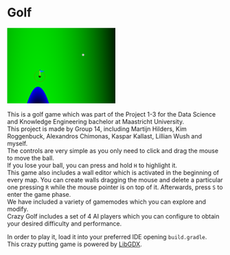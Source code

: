 # Golf

<img src="/imgs/game_screen_shot.png" alt="Thumbnail" width="50%"/>

This is a golf game which was part of the Project 1-3 for the Data Science and Knowledge Engineering bachelor at Maastricht University.  
This project is made by Group 14, including Martijn Hilders, Kim Roggenbuck, Alexandros Chimonas, Kaspar Kallast, Lillian Wush and myself.  
The controls are very simple as you only need to click and drag the mouse to move the ball.  
If you lose your ball, you can press and hold `H` to highlight it.  
This game also includes a wall editor which is activated in the beginning of every map. You can create walls dragging the mouse and delete a particular one pressing `R` while the mouse pointer is on top of it. Afterwards, press `S` to enter the game phase.  
We have included a variety of gamemodes which you can explore and modify.  
Crazy Golf includes a set of 4 AI players which you can configure to obtain your desired difficulty and performance.  

In order to play it, load it into your preferred IDE opening `build.gradle`.  
This crazy putting game is powered by [LibGDX](https://libgdx.badlogicgames.com/).
